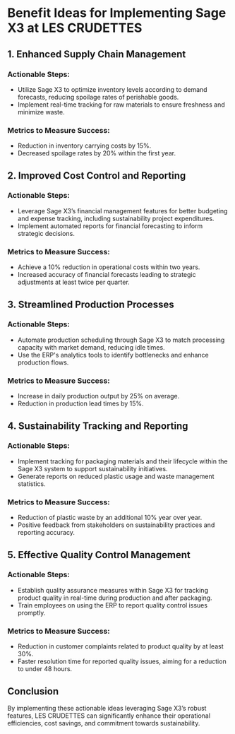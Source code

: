 # Benefit Ideas for Implementing Sage X3 at LES CRUDETTES

## 1. Enhanced Supply Chain Management
### Actionable Steps:
- Utilize Sage X3 to optimize inventory levels according to demand forecasts, reducing spoilage rates of perishable goods.
- Implement real-time tracking for raw materials to ensure freshness and minimize waste.
### Metrics to Measure Success:
- Reduction in inventory carrying costs by 15%.
- Decreased spoilage rates by 20% within the first year.

## 2. Improved Cost Control and Reporting
### Actionable Steps:
- Leverage Sage X3’s financial management features for better budgeting and expense tracking, including sustainability project expenditures.
- Implement automated reports for financial forecasting to inform strategic decisions.
### Metrics to Measure Success:
- Achieve a 10% reduction in operational costs within two years.
- Increased accuracy of financial forecasts leading to strategic adjustments at least twice per quarter.

## 3. Streamlined Production Processes
### Actionable Steps:
- Automate production scheduling through Sage X3 to match processing capacity with market demand, reducing idle times.
- Use the ERP's analytics tools to identify bottlenecks and enhance production flows.
### Metrics to Measure Success:
- Increase in daily production output by 25% on average.
- Reduction in production lead times by 15%.

## 4. Sustainability Tracking and Reporting
### Actionable Steps:
- Implement tracking for packaging materials and their lifecycle within the Sage X3 system to support sustainability initiatives.
- Generate reports on reduced plastic usage and waste management statistics.
### Metrics to Measure Success:
- Reduction of plastic waste by an additional 10% year over year.
- Positive feedback from stakeholders on sustainability practices and reporting accuracy.

## 5. Effective Quality Control Management
### Actionable Steps:
- Establish quality assurance measures within Sage X3 for tracking product quality in real-time during production and after packaging.
- Train employees on using the ERP to report quality control issues promptly.
### Metrics to Measure Success:
- Reduction in customer complaints related to product quality by at least 30%.
- Faster resolution time for reported quality issues, aiming for a reduction to under 48 hours.

## Conclusion
By implementing these actionable ideas leveraging Sage X3’s robust features, LES CRUDETTES can significantly enhance their operational efficiencies, cost savings, and commitment towards sustainability.
```